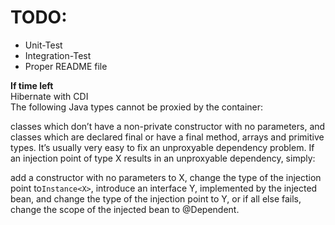 # TODO:

- Unit-Test
- Integration-Test
- Proper README file



__If time left__  
Hibernate with CDI  
The following Java types cannot be proxied by the container:

classes which don’t have a non-private constructor with no parameters, and
classes which are declared final or have a final method,
arrays and primitive types.
It’s usually very easy to fix an unproxyable dependency problem. If an injection point of type X results in an unproxyable dependency, simply:

add a constructor with no parameters to X,
change the type of the injection point to`Instance<X>`,
introduce an interface Y, implemented by the injected bean, and change the type of the injection point to Y, or
if all else fails, change the scope of the injected bean to @Dependent.
